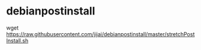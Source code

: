 # debianpostinstall

wget https://raw.githubusercontent.com/jijai/debianpostinstall/master/stretchPostInstall.sh
